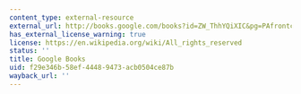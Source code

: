 ```yaml
---
content_type: external-resource
external_url: http://books.google.com/books?id=ZW_ThhYQiXIC&pg=PAfrontcover
has_external_license_warning: true
license: https://en.wikipedia.org/wiki/All_rights_reserved
status: ''
title: Google Books
uid: f29e346b-58ef-4448-9473-acb0504ce87b
wayback_url: ''
---
```

